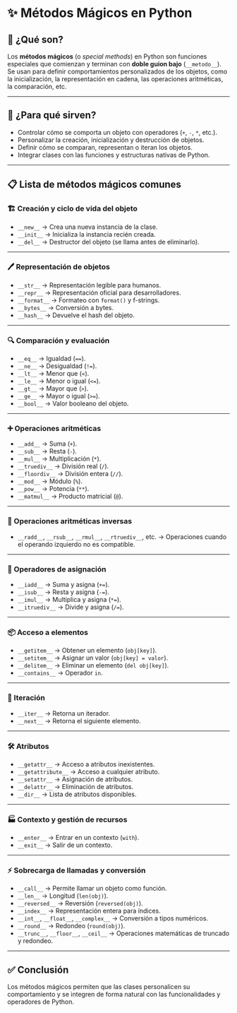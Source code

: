 # ✨ Métodos Mágicos en Python

## 📖 ¿Qué son?
Los **métodos mágicos** (o *special methods*) en Python son funciones especiales que comienzan y terminan con **doble guion bajo** (`__metodo__`).  
Se usan para definir comportamientos personalizados de los objetos, como la inicialización, la representación en cadena, las operaciones aritméticas, la comparación, etc.

---

## 🎯 ¿Para qué sirven?
- Controlar cómo se comporta un objeto con operadores (`+`, `-`, `*`, etc.).
- Personalizar la creación, inicialización y destrucción de objetos.
- Definir cómo se comparan, representan o iteran los objetos.
- Integrar clases con las funciones y estructuras nativas de Python.

---

## 📋 Lista de métodos mágicos comunes

### 🏗️ Creación y ciclo de vida del objeto
- `__new__` → Crea una nueva instancia de la clase.
- `__init__` → Inicializa la instancia recién creada.
- `__del__` → Destructor del objeto (se llama antes de eliminarlo).

---

### 🖊️ Representación de objetos
- `__str__` → Representación legible para humanos.
- `__repr__` → Representación oficial para desarrolladores.
- `__format__` → Formateo con `format()` y f-strings.
- `__bytes__` → Conversión a bytes.
- `__hash__` → Devuelve el hash del objeto.

---

### 🔍 Comparación y evaluación
- `__eq__` → Igualdad (`==`).
- `__ne__` → Desigualdad (`!=`).
- `__lt__` → Menor que (`<`).
- `__le__` → Menor o igual (`<=`).
- `__gt__` → Mayor que (`>`).
- `__ge__` → Mayor o igual (`>=`).
- `__bool__` → Valor booleano del objeto.

---

### ➕ Operaciones aritméticas
- `__add__` → Suma (`+`).
- `__sub__` → Resta (`-`).
- `__mul__` → Multiplicación (`*`).
- `__truediv__` → División real (`/`).
- `__floordiv__` → División entera (`//`).
- `__mod__` → Módulo (`%`).
- `__pow__` → Potencia (`**`).
- `__matmul__` → Producto matricial (`@`).

---

### 🔄 Operaciones aritméticas inversas
- `__radd__`, `__rsub__`, `__rmul__`, `__rtruediv__`, etc. → Operaciones cuando el operando izquierdo no es compatible.

---

### 🧮 Operadores de asignación
- `__iadd__` → Suma y asigna (`+=`).
- `__isub__` → Resta y asigna (`-=`).
- `__imul__` → Multiplica y asigna (`*=`).
- `__itruediv__` → Divide y asigna (`/=`).

---

### 📦 Acceso a elementos
- `__getitem__` → Obtener un elemento (`obj[key]`).
- `__setitem__` → Asignar un valor (`obj[key] = valor`).
- `__delitem__` → Eliminar un elemento (`del obj[key]`).
- `__contains__` → Operador `in`.

---

### 🔁 Iteración
- `__iter__` → Retorna un iterador.
- `__next__` → Retorna el siguiente elemento.

---

### 🛠️ Atributos
- `__getattr__` → Acceso a atributos inexistentes.
- `__getattribute__` → Acceso a cualquier atributo.
- `__setattr__` → Asignación de atributos.
- `__delattr__` → Eliminación de atributos.
- `__dir__` → Lista de atributos disponibles.

---

### 🏭 Contexto y gestión de recursos
- `__enter__` → Entrar en un contexto (`with`).
- `__exit__` → Salir de un contexto.

---

### ⚡ Sobrecarga de llamadas y conversión
- `__call__` → Permite llamar un objeto como función.
- `__len__` → Longitud (`len(obj)`).
- `__reversed__` → Reversión (`reversed(obj)`).
- `__index__` → Representación entera para índices.
- `__int__`, `__float__`, `__complex__` → Conversión a tipos numéricos.
- `__round__` → Redondeo (`round(obj)`).
- `__trunc__`, `__floor__`, `__ceil__` → Operaciones matemáticas de truncado y redondeo.

---

## ✅ Conclusión
Los métodos mágicos permiten que las clases personalicen su comportamiento y se integren de forma natural con las funcionalidades y operadores de Python.
